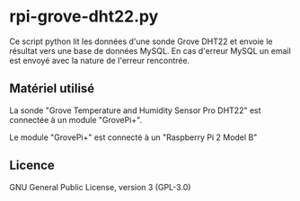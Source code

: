 # rpi-grove-dht22.py
Ce script python lit les données d'une sonde Grove DHT22 et envoie le résultat vers une base de données MySQL. En cas d'erreur MySQL un email est envoyé avec la nature de l'erreur rencontrée.

## Matériel utilisé
La sonde "Grove Temperature and Humidity Sensor Pro DHT22" est connectée à un module "GrovePi+".

Le module "GrovePi+" est connecté à un "Raspberry Pi 2 Model B"

## Licence
GNU General Public License, version 3 (GPL-3.0)
